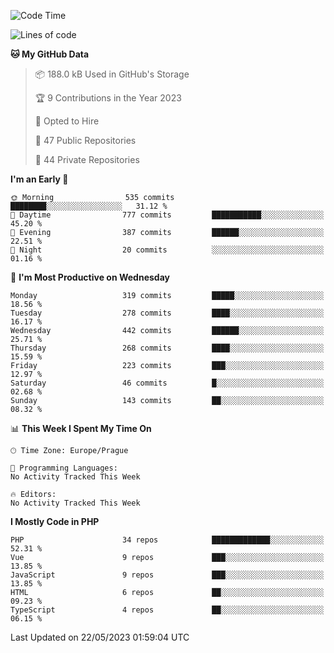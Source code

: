 <!--START_SECTION:waka-->
![Code Time](http://img.shields.io/badge/Code%20Time-1%2C583%20hrs%2058%20mins-blue)

![Lines of code](https://img.shields.io/badge/From%20Hello%20World%20I%27ve%20Written-667.1%20thousand%20lines%20of%20code-blue)

**🐱 My GitHub Data** 

> 📦 188.0 kB Used in GitHub's Storage 
 > 
> 🏆 9 Contributions in the Year 2023
 > 
> 💼 Opted to Hire
 > 
> 📜 47 Public Repositories 
 > 
> 🔑 44 Private Repositories 
 > 
**I'm an Early 🐤** 

```text
🌞 Morning                535 commits         ████████░░░░░░░░░░░░░░░░░   31.12 % 
🌆 Daytime                777 commits         ███████████░░░░░░░░░░░░░░   45.20 % 
🌃 Evening                387 commits         ██████░░░░░░░░░░░░░░░░░░░   22.51 % 
🌙 Night                  20 commits          ░░░░░░░░░░░░░░░░░░░░░░░░░   01.16 % 
```
📅 **I'm Most Productive on Wednesday** 

```text
Monday                   319 commits         █████░░░░░░░░░░░░░░░░░░░░   18.56 % 
Tuesday                  278 commits         ████░░░░░░░░░░░░░░░░░░░░░   16.17 % 
Wednesday                442 commits         ██████░░░░░░░░░░░░░░░░░░░   25.71 % 
Thursday                 268 commits         ████░░░░░░░░░░░░░░░░░░░░░   15.59 % 
Friday                   223 commits         ███░░░░░░░░░░░░░░░░░░░░░░   12.97 % 
Saturday                 46 commits          █░░░░░░░░░░░░░░░░░░░░░░░░   02.68 % 
Sunday                   143 commits         ██░░░░░░░░░░░░░░░░░░░░░░░   08.32 % 
```


📊 **This Week I Spent My Time On** 

```text
🕑︎ Time Zone: Europe/Prague

💬 Programming Languages: 
No Activity Tracked This Week

🔥 Editors: 
No Activity Tracked This Week
```

**I Mostly Code in PHP** 

```text
PHP                      34 repos            █████████████░░░░░░░░░░░░   52.31 % 
Vue                      9 repos             ███░░░░░░░░░░░░░░░░░░░░░░   13.85 % 
JavaScript               9 repos             ███░░░░░░░░░░░░░░░░░░░░░░   13.85 % 
HTML                     6 repos             ██░░░░░░░░░░░░░░░░░░░░░░░   09.23 % 
TypeScript               4 repos             ██░░░░░░░░░░░░░░░░░░░░░░░   06.15 % 
```




 Last Updated on 22/05/2023 01:59:04 UTC
<!--END_SECTION:waka-->
<!--
**AlexKratky/AlexKratky** is a ✨ _special_ ✨ repository because its `README.md` (this file) appears on your GitHub profile.

Here are some ideas to get you started:

- 🔭 I’m currently working on ...
- 🌱 I’m currently learning ...
- 👯 I’m looking to collaborate on ...
- 🤔 I’m looking for help with ...
- 💬 Ask me about ...
- 📫 How to reach me: ...
- 😄 Pronouns: ...
- ⚡ Fun fact: ...
-->
